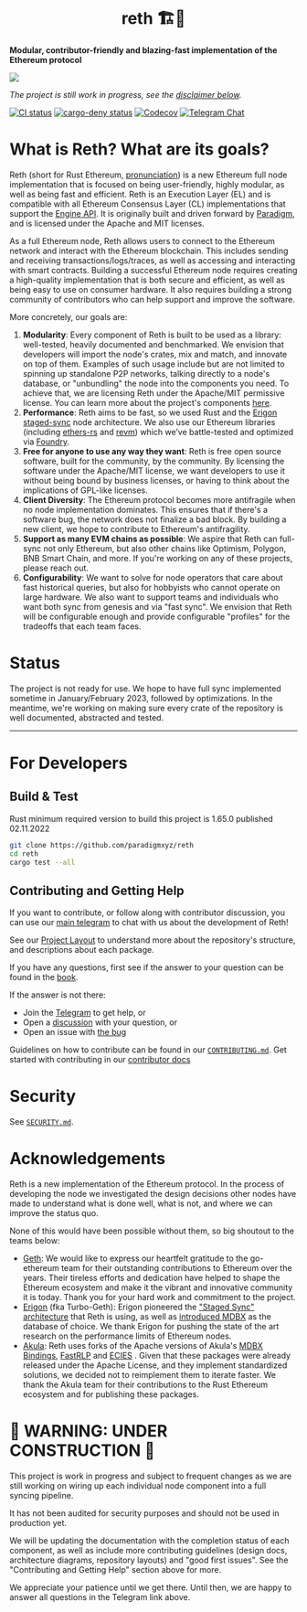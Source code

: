 # <h1 align="center"> reth 🏗️🚧 </h1>

**Modular, contributor-friendly and blazing-fast implementation of the Ethereum protocol**

![](./assets/reth.jpg)

*The project is still work in progress, see the [disclaimer below](#-warning-under-construction-).*

[![CI status](https://github.com/paradigmxyz/reth/workflows/ci/badge.svg)][gh-ci]
[![cargo-deny status](https://github.com/paradigmxyz/reth/workflows/deny/badge.svg)][gh-deny]
[![Codecov](https://img.shields.io/codecov/c/github/paradigmxyz/reth?token=c24SDcMImE)][codecov]
[![Telegram Chat][tg-badge]][tg-url]

[tg-badge]: https://img.shields.io/endpoint?color=neon&logo=telegram&label=chat&style=flat-square&url=https%3A%2F%2Ftg.sumanjay.workers.dev%2Fparadigm%5Freth
[tg-url]: https://t.me/paradigm_reth

# What is Reth? What are its goals?

Reth (short for Rust Ethereum, [pronunciation](https://twitter.com/kelvinfichter/status/1597653609411268608)) is a new Ethereum full node implementation that is focused on being user-friendly, highly modular, as well as being fast and efficient. Reth is an Execution Layer (EL) and is compatible with all Ethereum Consensus Layer (CL) implementations that support the [Engine API](https://github.com/ethereum/execution-apis/blob/main/src/engine/specification.md). It is originally built and driven forward by [Paradigm](https://paradigm.xyz/), and is licensed under the Apache and MIT licenses.

As a full Ethereum node, Reth allows users to connect to the Ethereum network and interact with the Ethereum blockchain. This includes sending and receiving transactions/logs/traces, as well as accessing and interacting with smart contracts. Building a successful Ethereum node requires creating a high-quality implementation that is both secure and efficient, as well as being easy to use on consumer hardware. It also requires building a strong community of contributors who can help support and improve the software.

More concretely, our goals are:
1. **Modularity**: Every component of Reth is built to be used as a library: well-tested, heavily documented and benchmarked. We envision that developers will import the node's crates, mix and match, and innovate on top of them. Examples of such usage include but are not limited to spinning up standalone P2P networks, talking directly to a node's database, or "unbundling" the node into the components you need. To achieve that, we are licensing Reth under the Apache/MIT permissive license. You can learn more about the project's components [here](./docs/repo/layout.md).
2. **Performance**: Reth aims to be fast, so we used Rust and the [Erigon staged-sync](https://erigon.substack.com/p/erigon-stage-sync-and-control-flows) node architecture. We also use our Ethereum libraries (including [ethers-rs](https://github.com/gakonst/ethers-rs/) and [revm](https://github.com/bluealloy/revm/)) which we’ve battle-tested and optimized via [Foundry](https://github.com/paradigmxyz/foundry/).
3. **Free for anyone to use any way they want**: Reth is free open source software, built for the community, by the community. By licensing the software under the Apache/MIT license, we want developers to use it without being bound by business licenses, or having to think about the implications of GPL-like licenses.
4. **Client Diversity**: The Ethereum protocol becomes more antifragile when no node implementation dominates. This ensures that if there's a software bug, the network does not finalize a bad block. By building a new client, we hope to contribute to Ethereum's antifragility.
5. **Support as many EVM chains as possible**: We aspire that Reth can full-sync not only Ethereum, but also other chains like Optimism, Polygon, BNB Smart Chain, and more. If you're working on any of these projects, please reach out.
6. **Configurability**: We want to solve for node operators that care about fast historical queries, but also for hobbyists who cannot operate on large hardware. We also want to support teams and individuals who want both sync from genesis and via "fast sync". We envision that Reth will be configurable enough and provide configurable "profiles" for the tradeoffs that each team faces.


# Status

The project is not ready for use. We hope to have full sync implemented sometime in January/February 2023, followed by optimizations. In the meantime, we're working on making sure every crate of the repository is well documented, abstracted and tested.

---

# For Developers

## Build & Test

Rust minimum required version to build this project is 1.65.0 published 02.11.2022

```sh
git clone https://github.com/paradigmxyz/reth
cd reth
cargo test --all
```

## Contributing and Getting Help

If you want to contribute, or follow along with contributor discussion, you can use our [main telegram](https://t.me/paradigm_reth) to chat with us about the development of Reth!

See our [Project Layout](./docs/repo/layout.md) to understand more about the repository's structure, and descriptions about each package.

If you have any questions, first see if the answer to your question can be found in the [book][book].

If the answer is not there:

-   Join the [Telegram][tg-url] to get help, or
-   Open a [discussion](https://github.com/paradigmxyz/reth/discussions/new) with your question, or
-   Open an issue with [the bug](https://github.com/paradigmxyz/reth/issues/new)

Guidelines on how to contribute can be found in our [`CONTRIBUTING.md`](./CONTRIBUTING.md). Get started with contributing in our [contributor docs](./docs)

# Security

See [`SECURITY.md`](./SECURITY.md).

# Acknowledgements

Reth is a new implementation of the Ethereum protocol. In the process of developing the node we investigated the design decisions other nodes have made to understand what is done well, what is not, and where we can improve the status quo.

None of this would have been possible without them, so big shoutout to the teams below:
* [Geth](https://github.com/ethereum/go-ethereum/): We would like to express our heartfelt gratitude to the go-ethereum team for their outstanding contributions to Ethereum over the years. Their tireless efforts and dedication have helped to shape the Ethereum ecosystem and make it the vibrant and innovative community it is today. Thank you for your hard work and commitment to the project.
* [Erigon](https://github.com/ledgerwatch/erigon) (fka Turbo-Geth): Erigon pioneered the ["Staged Sync" architecture](https://erigon.substack.com/p/erigon-stage-sync-and-control-flows) that Reth is using, as well as [introduced MDBX](https://github.com/ledgerwatch/erigon/wiki/Choice-of-storage-engine) as the database of choice. We thank Erigon for pushing the state of the art research on the performance limits of Ethereum nodes.
* [Akula](https://github.com/akula-bft/akula/): Reth uses forks of the Apache versions of Akula's [MDBX Bindings](https://github.com/paradigmxyz/reth/pull/132), [FastRLP](https://github.com/paradigmxyz/reth/pull/63) and [ECIES](https://github.com/paradigmxyz/reth/pull/80) . Given that these packages were already released under the Apache License, and they implement standardized solutions, we decided not to reimplement them to iterate faster. We thank the Akula team for their contributions to the Rust Ethereum ecosystem and for publishing these packages.

[codecov]: https://app.codecov.io/gh/paradigmxyz/reth
[gh-ci]: https://github.com/paradigmxyz/reth/actions/workflows/ci.yml
[gh-deny]: https://github.com/paradigmxyz/reth/actions/workflows/deny.yml
[book]: https://paradigmxyz.github.io/reth/

# 🚧 WARNING: UNDER CONSTRUCTION 🚧

This project is work in progress and subject to frequent changes as we are still working on wiring up each individual node component into a full syncing pipeline.

It has not been audited for security purposes and should not be used in production yet.

We will be updating the documentation with the completion status of each component, as well as include more contributing guidelines (design docs, architecture diagrams, repository layouts) and "good first issues". See the "Contributing and Getting Help" section above for more.

We appreciate your patience until we get there. Until then, we are happy to answer all questions in the Telegram link above.
